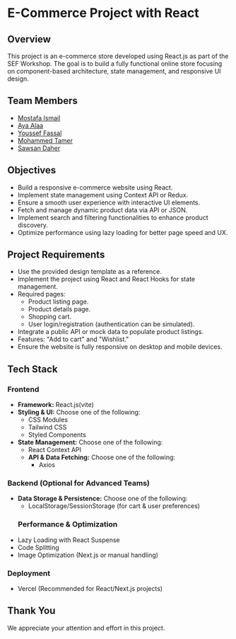 # E-Commerce Project with React

## Overview
This project is an e-commerce store developed using React.js as part of the SEF Workshop. The goal is to build a fully functional online store focusing on component-based architecture, state management, and responsive UI design.

## Team Members
- [Mostafa Ismail](https://github.com/asmaylmr117)
- [Aya Alaa](https://github.com/AyaAlaa2)
- [Youssef Fassal](https://github.com/youssefassal)
- [Mohammed Tamer](https://github.com/mohamed589m)
- [Sawsan Daher](https://github.com/Sawsan-Daher)

## Objectives
- Build a responsive e-commerce website using React.
- Implement state management using Context API or Redux.
- Ensure a smooth user experience with interactive UI elements.
- Fetch and manage dynamic product data via API or JSON.
- Implement search and filtering functionalities to enhance product discovery.
- Optimize performance using lazy loading for better page speed and UX.

## Project Requirements
- Use the provided design template as a reference.
- Implement the project using React and React Hooks for state management.
- Required pages:
  - Product listing page.
  - Product details page.
  - Shopping cart.
  - User login/registration (authentication can be simulated).
- Integrate a public API or mock data to populate product listings.
- Features: "Add to cart" and "Wishlist."
- Ensure the website is fully responsive on desktop and mobile devices.

## Tech Stack

### Frontend
- **Framework:** React.js(vite)
- **Styling & UI:** Choose one of the following:
  - CSS Modules
  - Tailwind CSS
  - Styled Components
- **State Management:** Choose one of the following:
  - React Context API
  - **API & Data Fetching:** Choose one of the following:
    - Axios
 ### Backend (Optional for Advanced Teams)
- **Data Storage & Persistence:** Choose one of the following:
  - LocalStorage/SessionStorage (for cart & user preferences)
  ### Performance & Optimization
- Lazy Loading with React Suspense
- Code Splitting
- Image Optimization (Next.js or manual handling)

### Deployment

- Vercel (Recommended for React/Next.js projects)


## Thank You
We appreciate your attention and effort in this project.